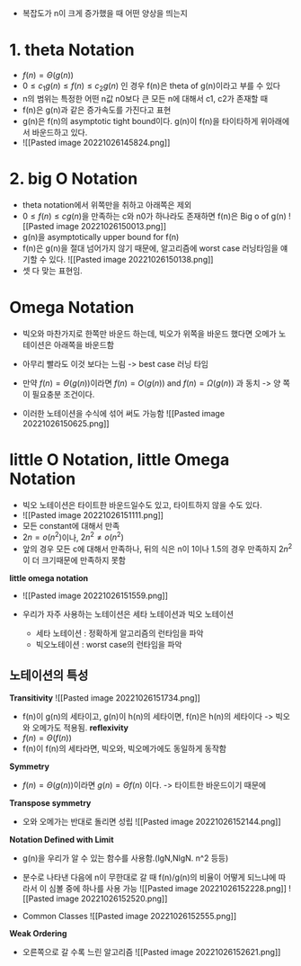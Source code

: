 - 복잡도가 n이 크게 증가했을 때 어떤 양상을 띄는지

# 1. theta Notation
- $f(n)=\Theta(g(n))$ 
- $0 \le c_{1}g(n) \le f(n) \le c_{2}g(n)$ 인 경우 f(n)은 theta of g(n)이라고 부를 수 있다
- n의 범위는 특정한 어떤 n값 n0보다 큰 모든 n에 대해서 c1, c2가 존재할 때
- f(n)은 g(n)과 같은 증가속도를 가진다고 표현
- g(n)은 f(n)의 asymptotic tight bound이다. g(n)이 f(n)을 타이타하게 위아래에서 바운드하고 있다.
- ![[Pasted image 20221026145824.png]]

# 2. big O Notation
- theta notation에서 위쪽만을 취하고 아래쪽은 제외
- $0 \le f(n) \le cg(n)$을 만족하는 c와 n0가 하나라도 존재하면 f(n)은 Big o of g(n)
![[Pasted image 20221026150013.png]]
- g(n)을 asymptotically upper bound for f(n)
- f(n)은 g(n)을 절대 넘어가지 않기 때문에, 알고리즘에 worst case 러닝타임을 얘기할 수 있다.
![[Pasted image 20221026150138.png]]
- 셋 다 맞는 표현임.

# Omega Notation
- 빅오와 마찬가지로 한쪽만 바운드 하는데, 빅오가 위쪽을 바운드 했다면 오메가 노테이션은 아래쪽을 바운드함
- 아무리 빨라도 이것 보다는 느림 -> best case 러닝 타임
- 만약 $f(n)=\Theta(g(n))$이라면 $f(n)=O(g(n))$ and $f(n)=\Omega(g(n))$ 과 동치 -> 양 쪽이 필요충분 조건이다.

- 이러한 노테이션을 수식에 섞어 써도 가능함
![[Pasted image 20221026150625.png]]


# little O Notation, little Omega Notation
- 빅오 노테이션은 타이트한 바운드일수도 있고, 타이트하지 않을 수도 있다.
- ![[Pasted image 20221026151111.png]]
- 모든 constant에 대해서 만족
- $2n=o(n^{2})$이나, $2n^{2}\ne o(n^{2})$
- 앞의 경우 모든 c에 대해서 만족하나, 뒤의 식은 n이 1이나 1.5의 경우 만족하지 $2n^2$이 더 크기때문에 만족하지 못함

__little omega notation__
- ![[Pasted image 20221026151559.png]]

- 우리가 자주 사용하는 노테이션은 세타 노테이션과 빅오 노테이션
	- 세타 노테이션 : 정확하게 알고리즘의 런타임을 파악
	- 빅오노테이션 : worst case의 런타임을 파악

## 노테이션의 특성
__Transitivity__
![[Pasted image 20221026151734.png]]
- f(n)이 g(n)의 세타이고, g(n)이 h(n)의 세타이면, f(n)은 h(n)의 세타이다 -> 빅오와 오메가도 적용됨.
__reflexivity__
- $f(n)=\Theta(f(n))$
- f(n)이 f(n)의 세타라면, 빅오와, 빅오메가에도 동일하게 동작함

__Symmetry__
- $f(n)=\Theta(g(n))$이라면 $g(n)=\Theta f(n)$ 이다. -> 타이트한 바운드이기 때문에

__Transpose symmetry__
- 오와 오메가는 반대로 돌리면 성립
![[Pasted image 20221026152144.png]]

**Notation Defined with Limit**
- g(n)을 우리가 알 수 있는 함수를 사용함.(lgN,NlgN. n^2 등등)
- 분수로 나타낸 다음에 n이 무한대로 갈 때 f(n)/g(n)의 비율이 어떻게 되느냐에 따라서 이 심볼 중에 하나를 사용 가능
![[Pasted image 20221026152228.png]]
![[Pasted image 20221026152520.png]]

- Common Classes
![[Pasted image 20221026152555.png]]

__Weak Ordering__
- 오른쪽으로 갈 수록 느린 알고리즘
![[Pasted image 20221026152621.png]]
